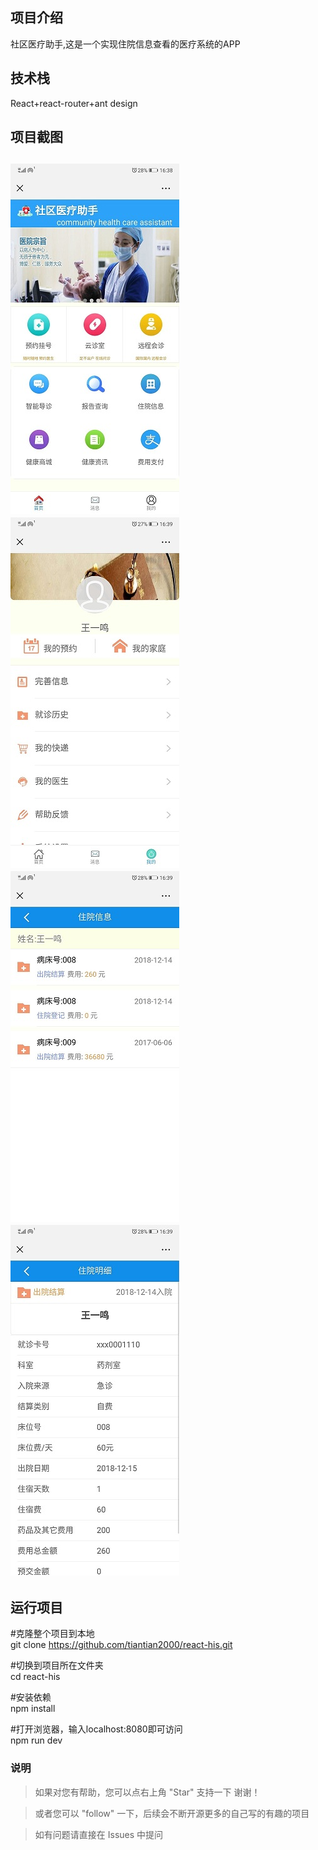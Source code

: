 <h2>项目介绍</h2>

社区医疗助手,这是一个实现住院信息查看的医疗系统的APP

<h2>技术栈</h2>
React+react-router+ant design

<h2>项目截图<h2>
<img src="https://github.com/tiantian2000/react-his/blob/master/示例.jpg"/>
  <img src="https://github.com/tiantian2000/react-his/blob/master/示例1.jpg"/>
  <img src="https://github.com/tiantian2000/react-his/blob/master/示例2.jpg"/>
  <img src="https://github.com/tiantian2000/react-his/blob/master/示例3.jpg"/>

<h2> 运行项目</h2>

#克隆整个项目到本地<br>
git clone https://github.com/tiantian2000/react-his.git

#切换到项目所在文件夹<br>
cd react-his

#安装依赖<br>
npm install

#打开浏览器，输入localhost:8080即可访问<br>
npm run dev


### 说明
>  如果对您有帮助，您可以点右上角 "Star" 支持一下 谢谢！

>  或者您可以 "follow" 一下，后续会不断开源更多的自己写的有趣的项目

> 如有问题请直接在 Issues 中提问
